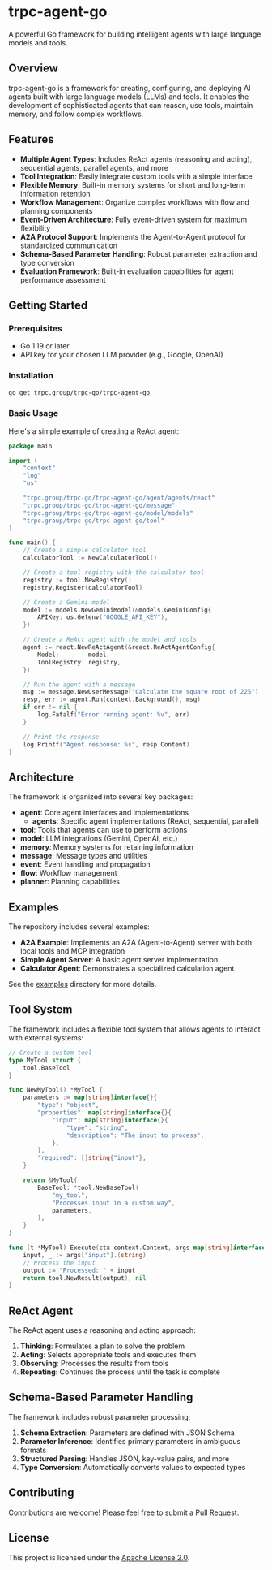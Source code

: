# trpc-agent-go

A powerful Go framework for building intelligent agents with large language models and tools.

## Overview

trpc-agent-go is a framework for creating, configuring, and deploying AI agents built with large language models (LLMs) and tools. It enables the development of sophisticated agents that can reason, use tools, maintain memory, and follow complex workflows.

## Features

- **Multiple Agent Types**: Includes ReAct agents (reasoning and acting), sequential agents, parallel agents, and more
- **Tool Integration**: Easily integrate custom tools with a simple interface
- **Flexible Memory**: Built-in memory systems for short and long-term information retention
- **Workflow Management**: Organize complex workflows with flow and planning components
- **Event-Driven Architecture**: Fully event-driven system for maximum flexibility
- **A2A Protocol Support**: Implements the Agent-to-Agent protocol for standardized communication
- **Schema-Based Parameter Handling**: Robust parameter extraction and type conversion
- **Evaluation Framework**: Built-in evaluation capabilities for agent performance assessment

## Getting Started

### Prerequisites

- Go 1.19 or later
- API key for your chosen LLM provider (e.g., Google, OpenAI)

### Installation

```bash
go get trpc.group/trpc-go/trpc-agent-go
```

### Basic Usage

Here's a simple example of creating a ReAct agent:

```go
package main

import (
	"context"
	"log"
	"os"

	"trpc.group/trpc-go/trpc-agent-go/agent/agents/react"
	"trpc.group/trpc-go/trpc-agent-go/message"
	"trpc.group/trpc-go/trpc-agent-go/model/models"
	"trpc.group/trpc-go/trpc-agent-go/tool"
)

func main() {
	// Create a simple calculator tool
	calculatorTool := NewCalculatorTool()

	// Create a tool registry with the calculator tool
	registry := tool.NewRegistry()
	registry.Register(calculatorTool)

	// Create a Gemini model
	model := models.NewGeminiModel(&models.GeminiConfig{
		APIKey: os.Getenv("GOOGLE_API_KEY"),
	})

	// Create a ReAct agent with the model and tools
	agent := react.NewReActAgent(&react.ReActAgentConfig{
		Model:        model,
		ToolRegistry: registry,
	})

	// Run the agent with a message
	msg := message.NewUserMessage("Calculate the square root of 225")
	resp, err := agent.Run(context.Background(), msg)
	if err != nil {
		log.Fatalf("Error running agent: %v", err)
	}

	// Print the response
	log.Printf("Agent response: %s", resp.Content)
}
```

## Architecture

The framework is organized into several key packages:

- **agent**: Core agent interfaces and implementations
  - **agents**: Specific agent implementations (ReAct, sequential, parallel)
- **tool**: Tools that agents can use to perform actions
- **model**: LLM integrations (Gemini, OpenAI, etc.)
- **memory**: Memory systems for retaining information
- **message**: Message types and utilities
- **event**: Event handling and propagation
- **flow**: Workflow management
- **planner**: Planning capabilities

## Examples

The repository includes several examples:

- **A2A Example**: Implements an A2A (Agent-to-Agent) server with both local tools and MCP integration
- **Simple Agent Server**: A basic agent server implementation
- **Calculator Agent**: Demonstrates a specialized calculation agent

See the [examples](./examples) directory for more details.

## Tool System

The framework includes a flexible tool system that allows agents to interact with external systems:

```go
// Create a custom tool
type MyTool struct {
    tool.BaseTool
}

func NewMyTool() *MyTool {
    parameters := map[string]interface{}{
        "type": "object",
        "properties": map[string]interface{}{
            "input": map[string]interface{}{
                "type": "string",
                "description": "The input to process",
            },
        },
        "required": []string{"input"},
    }

    return &MyTool{
        BaseTool: *tool.NewBaseTool(
            "my_tool",
            "Processes input in a custom way",
            parameters,
        ),
    }
}

func (t *MyTool) Execute(ctx context.Context, args map[string]interface{}) (*tool.Result, error) {
    input, _ := args["input"].(string)
    // Process the input
    output := "Processed: " + input
    return tool.NewResult(output), nil
}
```

## ReAct Agent

The ReAct agent uses a reasoning and acting approach:

1. **Thinking**: Formulates a plan to solve the problem
2. **Acting**: Selects appropriate tools and executes them
3. **Observing**: Processes the results from tools
4. **Repeating**: Continues the process until the task is complete

## Schema-Based Parameter Handling

The framework includes robust parameter processing:

1. **Schema Extraction**: Parameters are defined with JSON Schema
2. **Parameter Inference**: Identifies primary parameters in ambiguous formats
3. **Structured Parsing**: Handles JSON, key-value pairs, and more
4. **Type Conversion**: Automatically converts values to expected types

## Contributing

Contributions are welcome! Please feel free to submit a Pull Request.

## License

This project is licensed under the [Apache License 2.0](LICENSE).
